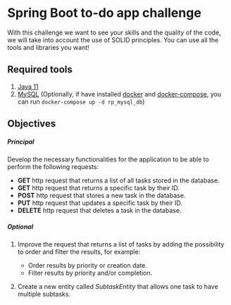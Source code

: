 # Spring Boot to-do app challenge

With this challenge we want to see your skills and the quality of the code, we will take into account the use of SOLID principles. You can use all the tools and libraries you want!


## Required tools

1. [Java 11](https://adoptopenjdk.net/)
2. [MySQL](https://dev.mysql.com/downloads/mysql/)
(Optionally, if have installed [docker](https://docs.docker.com/) and
[docker-compose](https://docs.docker.com/compose/), you can run `docker-compose up -d rp_mysql_db`)

## Objectives

##### Principal

Develop the necessary functionalities for the application to be able to perform the following requests:

- **GET** http request that returns a list of all tasks stored in the database.
- **GET** http request that returns a specific task by their ID.
- **POST** http request that stores a new task in the database.
- **PUT** http request that updates a specific task by their ID.
- **DELETE** http request that deletes a task in the database.

##### Optional

1. Improve the request that returns a list of tasks by adding the possibility to order and filter the results, for example:

    - Order results by priority or creation date.
    - Filter results by priority and/or completion.
    
2. Create a new entity called *SubtaskEntity* that allows one task to have multiple subtasks.
